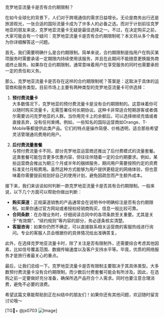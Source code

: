 克罗地亚流量卡是否有合约期限制？

在如今全球化的背景下，人们对于跨境通信的需求日益增长。无论是商务出行还是旅游观光，一张合适的国际流量卡成为了许多人的必备之选。而对于计划前往克罗地亚的朋友来说，克罗地亚流量卡无疑是最佳选择之一。不过，在决定购买之前，大家可能会有一个疑问：克罗地亚流量卡是否有合约期限制呢？本文将从多个角度为你详细解答这一问题。

首先，我们需要明确什么是合约期限制。简单来说，合约期限制是指用户在购买某项服务时需要承诺一定期限内持续使用该服务，并且在此期间不能随意更换服务商或终止服务。如果存在合约期限制，通常意味着用户在享受服务的同时也需要承担一定的责任和义务。

那么，克罗地亚流量卡是否存在这样的合约期限制呢？答案是：这取决于具体的运营商和服务类型。目前市场上主要有两种类型的克罗地亚流量卡可供选择：

1. **预付费流量卡**  
   大多数情况下，克罗地亚的预付费流量卡是没有合约期限制的。这意味着你可以随时购买流量卡，无需签署任何长期协议。这种卡非常适合短期游客或者偶尔需要访问克罗地亚的人群。当你用完卡上的余额后，可以选择继续充值或者直接丢弃，没有任何束缚。例如，一些知名的国际运营商如Orange、T-Mobile等都提供此类产品。它们的特点是操作简便、价格透明，适合那些希望灵活管理通讯费用的用户。

2. **后付费流量套餐**  
   与预付费流量卡不同，部分克罗地亚运营商还推出了后付费模式的流量套餐。这类套餐可能包含更多优惠内容，但往往伴随着一定的合约期要求。例如，某些运营商会推出为期三个月或半年的捆绑服务，期间用户需要按照约定的资费标准支付月租费用。虽然这种方式能够为用户提供更稳定的网络体验，但也意味着你需要提前规划好自己的使用计划，避免因疏忽而产生额外成本。

接下来，我们来谈谈如何判断一款克罗地亚流量卡是否具有合约期限制。一般来说，以下几个方面可以帮助你做出判断：

- **购买渠道**：正规渠道销售的产品通常会在说明书中明确标注是否有合约期限制。如果你通过官方网站或者授权经销商购买，信息一般比较可靠。
- **合同条款**：在办理业务时，仔细阅读合同中的各项条款至关重要。尤其是关于“有效期”、“续约规则”等内容的部分，务必逐条核实清楚。
- **客服咨询**：如果你仍然不确定，可以直接联系相关运营商的客服热线进行询问。专业的客服人员会根据你的具体情况给出准确答复。

此外，在选择克罗地亚流量卡时，除了关注是否有限制外，还需要综合考虑其他因素，比如信号覆盖范围、数据传输速度以及客户支持水平等。毕竟，优质的网络服务才是旅行者最关心的重点。

最后，让我们总结一下。克罗地亚流量卡是否有限制主要取决于其具体类型。大多数预付费流量卡没有合约期限制，而少数后付费套餐可能会有所涉及。因此，在选购之前一定要做好充分准备，确保所选产品符合个人需求。同时也要注意合理消费，避免不必要的浪费。

希望这篇文章能帮助到正在纠结中的朋友们！如果你还有其他问题，欢迎随时留言讨论哦～  

[TG💪+ @jx0703 ![Image](https://github.com/user-attachments/assets/dbca1d08-cadb-493c-b0ec-ad6f7a83f270)]